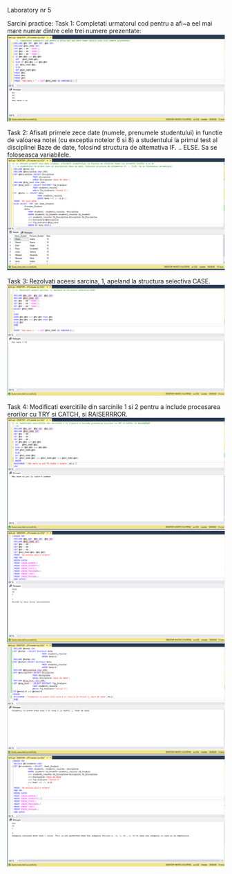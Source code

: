 Laboratory nr 5

Sarcini practice: 
Task 1:
Completati urmatorul cod pentru a afi~a eel mai mare numar dintre cele trei numere prezentate: 
![lab5.1](https://github.com/mirelaverebceanu/DB/blob/master/Laboratory%205/Exercises%20screens/lab5.1.PNG)

Task 2:
Afisati primele zece date (numele, prenumele studentului) in functie de valoarea notei (cu exceptia notelor 6 si 8) a studentului la primul test al disciplinei Baze de date, folosind structura de altemativa IF. .. ELSE. Sa se foloseasca variabilele. 
![lab5.2](https://github.com/mirelaverebceanu/DB/blob/master/Laboratory%205/Exercises%20screens/lab5.2.PNG)

Task 3:
Rezolvati aceesi sarcina, 1, apeland la structura selectiva CASE. 
![lab5.3](https://github.com/mirelaverebceanu/DB/blob/master/Laboratory%205/Exercises%20screens/lab5.3.PNG)

Task 4:
Modificati exercitiile din sarcinile 1 si 2 pentru a include procesarea erorilor cu TRY si CATCH, si RAISERRROR.
![lab5.4](https://github.com/mirelaverebceanu/DB/blob/master/Laboratory%205/Exercises%20screens/lab5.4.PNG)
![lab5.5](https://github.com/mirelaverebceanu/DB/blob/master/Laboratory%205/Exercises%20screens/lab5.5.PNG)
![lab5.6](https://github.com/mirelaverebceanu/DB/blob/master/Laboratory%205/Exercises%20screens/lab5.6.PNG)
![lab5.7](https://github.com/mirelaverebceanu/DB/blob/master/Laboratory%205/Exercises%20screens/lab5.7.PNG)
